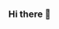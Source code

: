 ### Hi there 👋

<!--
**leandrotiburske/leandrotiburske** is a ✨ _special_ ✨ repository because its `README.md` (this file) appears on your GitHub profile.

![Top Langs](https://github-readme-stats.vercel.app/api/top-langs/?username=leandrotiburske&theme=tokyonight)
